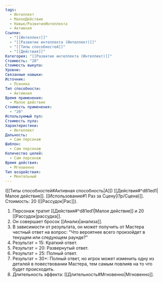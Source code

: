 ```yaml
---
tags:
  - Интеллект
  - МалоеДействие
  - Навык/РазвитиеИнтеллекта
  - Активная
Ссылки:
  - "[[Интеллект]]"
  - "[[Развитие интеллекта (Интеллект)]]"
  - "[[Типы способностей]]"
  - "[[Действия]]"
Категория: "[[Развитие интеллекта (Интеллект)]]"
Стоимость: "20"
Стоимость выкупа: 
Уровни: 
Связанные навыки: 
Источник:
  - Психика
Тип способности:
  - Активная
Время применения:
  - Малое действие
Стоимость применения:
  - "20"
Используемый пул: 
Стоимость пула: 
Характеристики:
  - Интеллект
Дальность:
  - Сам персонаж
Шаблон:
  - Сам персонаж
Количество целей:
  - Сам персонаж
Время действия:
  - Мгновенно
Тип воздействия:
  - Ментальный
---
```

([[Типы способностей#Активная способность|А]]) [[Действия#^d81ed1|Малое действие]]. [[Использование#1 Раз за Сцену|(1р/Сцена)]]. Стоимость: 20 ([[Рассудок|Рас]]).

1. Персонаж тратит [[Действия#^d81ed1|Малое действие]] и 20 [[Рассудок|рассудка]].
2. Он совершает бросок [[Анализ|анализа]].
3. В зависимости от результата, он может получить от Мастера честный ответ на вопрос: "Что вероятнее всего произойдет в текущем или следующем раунде?"
4. Результат = 15: Краткий ответ.
5. Результат = 20: Развернутый ответ.
6. Результат = 25: Полный ответ.
7. Результат = 30+: Полный ответ, но игрок может изменить одну из деталей в повествовании Мастера, тем самым повлияв на то что будет происходить. 
8. Длительность эффекта: [[Длительность#Мгновенно|Мгновенно]].
